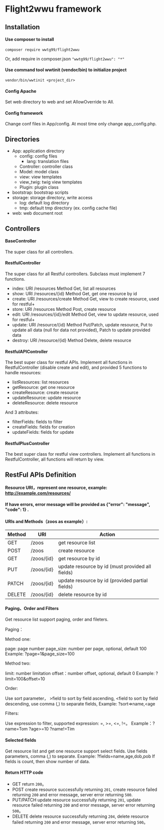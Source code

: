 # Flight2wwu framework

## Installation
#### Use composer to install 
 ```
 composer require wwtg99/flight2wwu
 ```
 Or, add require in composer.json `"wwtg99/flight2wwu": "*"`

#### Use command tool wwtinit (vendor/bin) to initialize project
```
vendor/bin/wwtinit <project_dir>
```

#### Config Apache
Set web directory to web and set AllowOverride to All.

#### Config framework
Change conf files in App/config. At most time only change app_config.php.

## Directories
 - App: application directory
    - config: config files
      - lang: translation files
    - Controller: controller class
    - Model: model class
    - view: view templates
    - view_twig: twig view templates
    - Plugin: plugin class
 - bootstrap: bootstrap scripts
 - storage: storage directory, write access
    - log: default log directory
    - tmp: default tmp directory (ex. config cache file)
 - web: web document root

## Controllers
#### BaseController
The super class for all controllers.

#### RestfulController
The super class for all Restful controllers.
Subclass must implement 7 functions.
- index: URI /resources Method Get, list all resources
- show: URI /resources/{id} Method Get, get one resource by id
- create: URI /resources/create Method Get, view to create resource, used for restful+
- store: URI /resources Method Post, create resource
- edit: URI /resources/{id}/edit Method Get, view to update resource, used for restful+
- update: URI /resource/{id} Method Put/Patch, update resource, Put to update all data (null for data not provided), Patch to update provided data
- destroy: URI /resource/{id} Method Delete, delete resource

#### RestfulAPIController
The best super class for restful APIs.
Implement all functions in RestfulController (disable create and edit), and provided 5 functions to handle resources:
- listResources: list resources
- getResource: get one resource
- createResource: create resource
- updateResource: update resource
- deleteResource: delete resource

And 3 attributes:
- filterFields: fields to filter
- createFields: fields for creation
- updateFields: fields for update

#### RestfulPlusController
The best super class for restful view controllers. 
Implement all functions in RestfulController, all functions will return by view.

## RestFul APIs Definition
#### Resource URI，represent one resource, example: http://example.com/resources/

#### If have errors, error message will be provided as {"error": "message", "code": 1} .

#### URIs and Methods（zoos as example）:

| Method |     URI    |  Action  |
|--------|------------|----------|
|GET     |/zoos       |get resource list   |
|POST    |/zoos       |create resource  |
|GET     |/zoos/{id}  |get resource by id    |
|PUT     |/zoos/{id}  |update resource by id (must provided all fields)  |
|PATCH   |/zoos/{id}  |update resource by id (provided partial fields)  |
|DELETE  |/zoos/{id}  |delete resource by id |

#### Paging、Order and Filters
Get resource list support paging, order and fileters.

Paging：

Method one:

page: page number
page_size: number per page, optional, default 100
Example: ?page=1&page_size=100

Method two:

limit: number limitation
offset：number offset, optional, default 0
Example: ?limit=100&offset=10

Order:

Use sort parameter， >field to sort by field ascending, <field to sort by field descending, use comma (,) to separate fields,
Example: ?sort=>name,<age

Filters:

Use expression to filter, supported expression: =, >=, <=, !=。
Example：?name=Tom
?age>=10
?name!=Tim

#### Selected fields
Get resource list and get one resource support select fields.
Use fields parameters, comma (,) to separate.
Example: ?fields=name,age,dob,pob 
If fields is count, then show number of data.

#### Return HTTP code
* GET return `200`。
* POST create resource successfully returning `201`, create resource failed returning `200` and error message, server error returning `500`.
* PUT/PATCH update resource successfully returning `201`, update resource failed returning `200` and error message, server error returning `500`。
* DELETE delete resource successfully returning `204`, delete resource failed returning `200` and error message, server error returning `500`。
